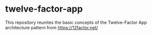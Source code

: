 # twelve-factor-app
This repository reunites the basic concepts of the Twelve-Factor App architecture pattern from https://12factor.net/
